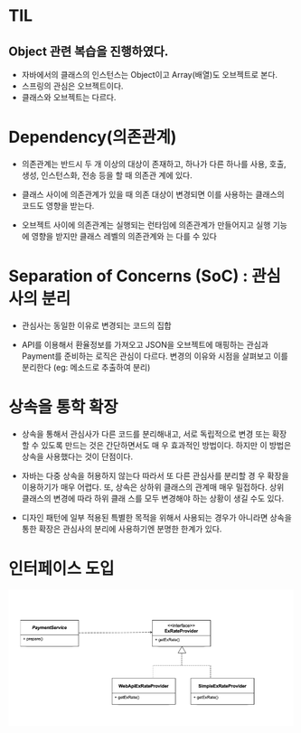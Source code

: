 # TIL

## Object 관련 복습을 진행하였다.

- 자바에서의 클래스의 인스턴스는 Object이고 Array(배열)도 오브젝트로 본다.
- 스프링의 관심은 오브젝트이다.
- 클래스와 오브젝트는 다르다.

# Dependency(의존관계)

- 의존관계는 반드시 두 개 이상의 대상이 존재하고, 하나가 다른 하나를 사용, 호출, 생성, 인스턴스화, 전송 등을 할 때 의존관 계에 있다.
- 클래스 사이에 의존관계가 있을 때 의존 대상이 변경되면 이를 사용하는 클래스의 코드도 영향을 받는다.

- 오브젝트 사이에 의존관계는 실행되는 런타임에 의존관계가 만들어지고 실행 기능에 영향을 받지만 클래스 레벨의 의존관계와 는 다를 수 있다

# Separation of Concerns (SoC) : 관심사의 분리

- 관심사는 동일한 이유로 변경되는 코드의 집합

- API를 이용해서 환율정보를 가져오고 JSON을 오브젝트에 매핑하는 관심과 Payment를 준비하는 로직은 관심이 다르다. 변경의 이유와 시점을 살펴보고 이를 분리한다 (eg: 메소드로 추출하여 분리)

# 상속을 통학 확장

- 상속을 통해서 관심사가 다른 코드를 분리해내고, 서로 독립적으로 변경 또는 확장할 수 있도록 만드는 것은 간단하면서도 매 우 효과적인 방법이다. 하지만 이 방법은 상속을 사용했다는 것이 단점이다.

- 자바는 다중 상속을 허용하지 않는다 따라서 또 다른 관심사를 분리할 경 우 확장을 이용하기가 매우 어렵다. 또, 상속은 상하위 클래스의 관계매 매우 밀접하다. 상위 클래스의 변경에 따라 하위 클래 스를 모두 변경해야 하는 상황이 생길 수도 있다.

- 디자인 패턴에 일부 적용된 특별한 목적을 위해서 사용되는 경우가 아니라면 상속을 통한 확장은 관심사의 분리에 사용하기엔 분명한 한계가 있다.

# 인터페이스 도입

![alt text](image.png)
